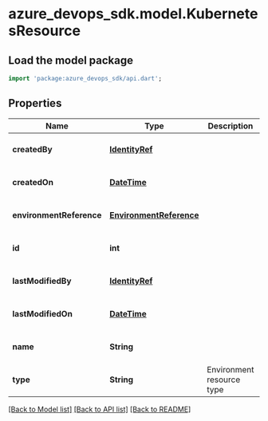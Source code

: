 # azure_devops_sdk.model.KubernetesResource

## Load the model package
```dart
import 'package:azure_devops_sdk/api.dart';
```

## Properties
Name | Type | Description | Notes
------------ | ------------- | ------------- | -------------
**createdBy** | [**IdentityRef**](IdentityRef.md) |  | [optional] [default to null]
**createdOn** | [**DateTime**](DateTime.md) |  | [optional] [default to null]
**environmentReference** | [**EnvironmentReference**](EnvironmentReference.md) |  | [optional] [default to null]
**id** | **int** |  | [optional] [default to null]
**lastModifiedBy** | [**IdentityRef**](IdentityRef.md) |  | [optional] [default to null]
**lastModifiedOn** | [**DateTime**](DateTime.md) |  | [optional] [default to null]
**name** | **String** |  | [optional] [default to null]
**type** | **String** | Environment resource type | [optional] [default to null]

[[Back to Model list]](../README.md#documentation-for-models) [[Back to API list]](../README.md#documentation-for-api-endpoints) [[Back to README]](../README.md)


